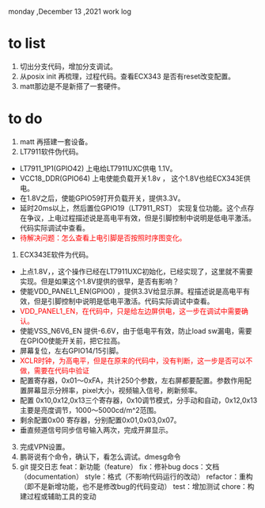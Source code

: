
monday ,December 13 ,2021  work log

 # to list 
1. 切出分支代码，增加分支调试。
2. 从posix init 再梳理，过程代码。查看ECX343 是否有reset改变配置。
3. matt那边是不是新搭了一套硬件。

# to do
1. matt 再搭建一套设备。
2. LT7911软件伪代码。
- LT7911_1P1(GPIO42) 上电给LT7911UXC供电 1.1V。
- VCC18_DDR(GPIO64) 上电使能负载开关1.8v ， 这个1.8V也给ECX343E供电。
- 在1.8V之后，使能GPIO59打开负载开关，提供3.3V。
- 延时20ms以上，然后置位GPIO19（LT7911_RST） 实现复位功能。这个点存在争议，上电过程描述说是高电平有效，但是引脚控制中说明是低电平激活。代码实际调试中查看。
- <font color='red'>待解决问题：怎么查看上电引脚是否按照时序图变化。</font>
1. ECX343E软件为代码。
- 上点1.8V，，这个操作已经在LT7911UXC初始化，已经实现了，这里就不需要实现。但是如果这个1.8V提供的很早，是否有影响？
- 使能VDD_PANEL1_EN(GPIO0) ，提供3.3V给显示屏。程描述说是高电平有效，但是引脚控制中说明是低电平激活。代码实际调试中查看。
- <font color='red'>VDD_PANEL1_EN，在代码中，只是给左边屏供电，这一步在调试中需要确认。</font>
- 使能VSS_N6V6_EN 提供-6.6V，由于低电平有效，防止load sw漏电，需要在GPIO0使能开关前，把它拉高。
- 屏幕复位，左右GPIO14/15引脚。
- <font color='red'> XCLR时钟，为高电平，但是在原来的代码中，没有判断，这一步是否可以不做，需要在代码中验证 </font>
- 配置寄存器，0x01～0xFA，共计250个参数，左右屏都要配置。参数作用配置屏幕显示分辨率，pixel大小，视频输入信号，刷新频率。
- 配置 0x10,0x12,0x13三个寄存器，0x10调节模式，分手动和自动，0x12,0x13主要是亮度调节，1000～5000cd/m^2范围。
- 剩余配置0x00 寄存器，分别配置0x01,0x03,0x07。
- 垂直频道信号同步信号输入两次，完成开屏显示。

3. 完成VPN设置。
4. 鹏哥说有个命令，确认下，看怎么调试。dmesg命令
5. git 提交日志
    feat：新功能（feature）
    fix：修补bug
    docs：文档（documentation）
    style：格式（不影响代码运行的改动）
    refactor：重构（即不是新增功能，也不是修改bug的代码变动）
    test：增加测试
    chore：构建过程或辅助工具的变动